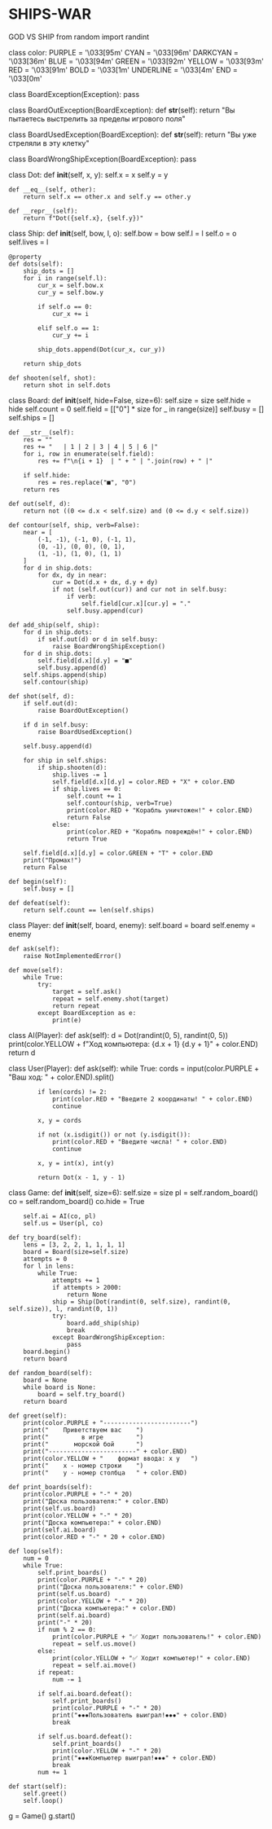 # SHIPS-WAR
GOD VS SHIP
from random import randint

class color:
    PURPLE = '\033[95m'
    CYAN = '\033[96m'
    DARKCYAN = '\033[36m'
    BLUE = '\033[94m'
    GREEN = '\033[92m'
    YELLOW = '\033[93m'
    RED = '\033[91m'
    BOLD = '\033[1m'
    UNDERLINE = '\033[4m'
    END = '\033[0m'

class BoardException(Exception):
    pass

class BoardOutException(BoardException):
    def __str__(self):
        return "Вы пытаетесь выстрелить за пределы игрового поля"

class BoardUsedException(BoardException):
    def __str__(self):
        return "Вы уже стреляли в эту клетку"

class BoardWrongShipException(BoardException):
    pass

class Dot:
    def __init__(self, x, y):
        self.x = x
        self.y = y

    def __eq__(self, other):
        return self.x == other.x and self.y == other.y

    def __repr__(self):
        return f"Dot({self.x}, {self.y})"

class Ship:
    def __init__(self, bow, l, o):
        self.bow = bow
        self.l = l
        self.o = o
        self.lives = l

    @property
    def dots(self):
        ship_dots = []
        for i in range(self.l):
            cur_x = self.bow.x
            cur_y = self.bow.y

            if self.o == 0:
                cur_x += i

            elif self.o == 1:
                cur_y += i

            ship_dots.append(Dot(cur_x, cur_y))

        return ship_dots

    def shooten(self, shot):
        return shot in self.dots

class Board:
    def __init__(self, hide=False, size=6):
        self.size = size
        self.hide = hide
        self.count = 0
        self.field = [["0"] * size for _ in range(size)]
        self.busy = []
        self.ships = []

    def __str__(self):
        res = ""
        res += "   | 1 | 2 | 3 | 4 | 5 | 6 |"
        for i, row in enumerate(self.field):
            res += f"\n{i + 1}  | " + " | ".join(row) + " |"

        if self.hide:
            res = res.replace("■", "0")
        return res

    def out(self, d):
        return not ((0 <= d.x < self.size) and (0 <= d.y < self.size))

    def contour(self, ship, verb=False):
        near = [
            (-1, -1), (-1, 0), (-1, 1),
            (0, -1), (0, 0), (0, 1),
            (1, -1), (1, 0), (1, 1)
        ]
        for d in ship.dots:
            for dx, dy in near:
                cur = Dot(d.x + dx, d.y + dy)
                if not (self.out(cur)) and cur not in self.busy:
                    if verb:
                        self.field[cur.x][cur.y] = "."
                    self.busy.append(cur)

    def add_ship(self, ship):
        for d in ship.dots:
            if self.out(d) or d in self.busy:
                raise BoardWrongShipException()
        for d in ship.dots:
            self.field[d.x][d.y] = "■"
            self.busy.append(d)
        self.ships.append(ship)
        self.contour(ship)

    def shot(self, d):
        if self.out(d):
            raise BoardOutException()

        if d in self.busy:
            raise BoardUsedException()

        self.busy.append(d)

        for ship in self.ships:
            if ship.shooten(d):
                ship.lives -= 1
                self.field[d.x][d.y] = color.RED + "X" + color.END
                if ship.lives == 0:
                    self.count += 1
                    self.contour(ship, verb=True)
                    print(color.RED + "Корабль уничтожен!" + color.END)
                    return False
                else:
                    print(color.RED + "Корабль повреждён!" + color.END)
                    return True

        self.field[d.x][d.y] = color.GREEN + "T" + color.END
        print("Промах!")
        return False

    def begin(self):
        self.busy = []

    def defeat(self):
        return self.count == len(self.ships)

class Player:
    def __init__(self, board, enemy):
        self.board = board
        self.enemy = enemy

    def ask(self):
        raise NotImplementedError()

    def move(self):
        while True:
            try:
                target = self.ask()
                repeat = self.enemy.shot(target)
                return repeat
            except BoardException as e:
                print(e)

class AI(Player):
    def ask(self):
        d = Dot(randint(0, 5), randint(0, 5))
        print(color.YELLOW + f"Ход компьютера: {d.x + 1} {d.y + 1}" + color.END)
        return d

class User(Player):
    def ask(self):
        while True:
            cords = input(color.PURPLE + "Ваш ход: " + color.END).split()

            if len(cords) != 2:
                print(color.RED + "Введите 2 координаты! " + color.END)
                continue

            x, y = cords

            if not (x.isdigit()) or not (y.isdigit()):
                print(color.RED + "Введите числа! " + color.END)
                continue

            x, y = int(x), int(y)

            return Dot(x - 1, y - 1)

class Game:
    def __init__(self, size=6):
        self.size = size
        pl = self.random_board()
        co = self.random_board()
        co.hide = True

        self.ai = AI(co, pl)
        self.us = User(pl, co)

    def try_board(self):
        lens = [3, 2, 2, 1, 1, 1, 1]
        board = Board(size=self.size)
        attempts = 0
        for l in lens:
            while True:
                attempts += 1
                if attempts > 2000:
                    return None
                ship = Ship(Dot(randint(0, self.size), randint(0, self.size)), l, randint(0, 1))
                try:
                    board.add_ship(ship)
                    break
                except BoardWrongShipException:
                    pass
        board.begin()
        return board

    def random_board(self):
        board = None
        while board is None:
            board = self.try_board()
        return board

    def greet(self):
        print(color.PURPLE + "------------------------")
        print("    Приветствуем вас    ")
        print("         в игре         ")
        print("       морской бой      ")
        print("------------------------" + color.END)
        print(color.YELLOW + "    формат ввода: x y   ")
        print("    x - номер строки    ")
        print("    y - номер столбца   " + color.END)

    def print_boards(self):
        print(color.PURPLE + "-" * 20)
        print("Доска пользователя:" + color.END)
        print(self.us.board)
        print(color.YELLOW + "-" * 20)
        print("Доска компьютера:" + color.END)
        print(self.ai.board)
        print(color.RED + "-" * 20 + color.END)

    def loop(self):
        num = 0
        while True:
            self.print_boards()
            print(color.PURPLE + "-" * 20)
            print("Доска пользователя:" + color.END)
            print(self.us.board)
            print(color.YELLOW + "-" * 20)
            print("Доска компьютера:" + color.END)
            print(self.ai.board)
            print("-" * 20)
            if num % 2 == 0:
                print(color.PURPLE + "✅ Ходит пользователь!" + color.END)
                repeat = self.us.move()
            else:
                print(color.YELLOW + "✅ Ходит компьютер!" + color.END)
                repeat = self.ai.move()
            if repeat:
                num -= 1

            if self.ai.board.defeat():
                self.print_boards()
                print(color.PURPLE + "-" * 20)
                print("✸✸✸Пользователь выиграл!✸✸✸" + color.END)
                break

            if self.us.board.defeat():
                self.print_boards()
                print(color.YELLOW + "-" * 20)
                print("✸✸✸Компьютер выиграл!✸✸✸" + color.END)
                break
            num += 1

    def start(self):
        self.greet()
        self.loop()

g = Game()
g.start()

